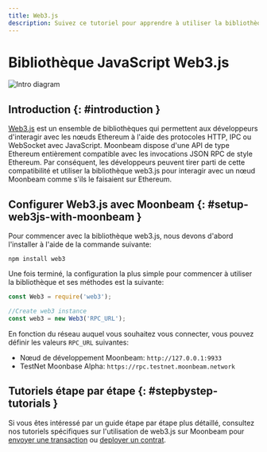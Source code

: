 ```yaml
---
title: Web3.js
description: Suivez ce tutoriel pour apprendre à utiliser la bibliothèque JavaScript Ethereum Web3 pour déployer des contrats intelligents Solidity sur Moonbeam.
---
```

# Bibliothèque JavaScript Web3.js

![Intro diagram](/images/integrations/integrations-web3js-banner.png)

## Introduction {: #introduction } 

[Web3.js](https://web3js.readthedocs.io/) est un ensemble de bibliothèques qui permettent aux développeurs d'interagir avec les nœuds Ethereum à l'aide des protocoles HTTP, IPC ou WebSocket avec JavaScript. Moonbeam dispose d'une API de type Ethereum entièrement compatible avec les invocations JSON RPC de style Ethereum. Par conséquent, les développeurs peuvent tirer parti de cette compatibilité et utiliser la bibliothèque web3.js pour interagir avec un nœud Moonbeam comme s'ils le faisaient sur Ethereum.

## Configurer Web3.js avec Moonbeam {: #setup-web3js-with-moonbeam } 

Pour commencer avec la bibliothèque web3.js, nous devons d'abord l'installer à l'aide de la commande suivante:

```
npm install web3
```

Une fois terminé, la configuration la plus simple pour commencer à utiliser la bibliothèque et ses méthodes est la suivante:

```js
const Web3 = require('web3');

//Create web3 instance
const web3 = new Web3('RPC_URL');
```

En fonction du réseau auquel vous souhaitez vous connecter, vous pouvez définir les valeurs  `RPC_URL` suivantes:

 - Nœud de développement Moonbeam: `http://127.0.0.1:9933`
 - TestNet Moonbase Alpha: `https://rpc.testnet.moonbeam.network`

## Tutoriels étape par étape {: #stepbystep-tutorials } 

Si vous êtes intéressé par un guide étape par étape plus détaillé, consultez nos tutoriels spécifiques sur l'utilisation de web3.js sur Moonbeam pour [envoyer une transaction](/getting-started/local-node/send-transaction/) ou [deployer un contrat](/getting-started/local-node/deploy-contract/).

